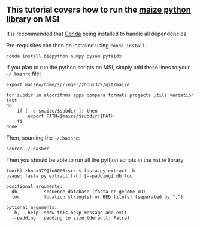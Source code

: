 ## This tutorial covers how to run the [maize python library](https://github.com/orionzhou/maize) on MSI

It is recommended that [Conda](https://docs.conda.io/projects/conda/en/latest/user-guide/getting-started.html#managing-conda) being installed to handle all dependencies.

Pre-requisites can then be installed using `conda install`:

    conda install biopython numpy pysam pyfaidx

If you plan to run the python scripts on MSI, simply add these lines to your `~/.bashrc` file:

    export maize=/home/springer/zhoux379/git/maize

    for subdir in algorithms apps compara formats projects utils variation test
    do
        if [ -d $maize/$subdir ]; then
            export PATH=$maize/$subdir:$PATH
        fi
    done

Then, sourcing the `~/.bashrc`:

    source ~/.bashrc

Then you should be able to run all the python scripts in the `maize` library:

    (work) zhoux379@ln0005:src $ fasta.py extract -h
    usage: fasta.py extract [-h] [--padding] db loc

    positional arguments:
      db          sequence database (fasta or genome ID)
      loc         location string(s) or BED file(s) (separated by ",")

    optional arguments:
      -h, --help  show this help message and exit
      --padding   padding to size (default: False)

